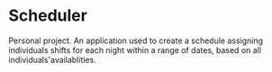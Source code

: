 # Scheduler
Personal project. An application used to create a schedule assigning individuals shifts for each night within a range of dates, based on all individuals'availablities.

